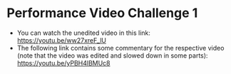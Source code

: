 # Performance Video Challenge 1
- You can watch the unedited video in this link: https://youtu.be/ww27xreF_lU
- The following link contains some commentary for the respective video (note that the video was edited and slowed down in some parts): https://youtu.be/yPBH4lBMUc8



